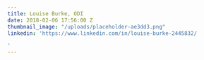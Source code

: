 ```yaml
---
title: Louise Burke, ODI
date: 2018-02-06 17:56:00 Z
thumbnail_image: "/uploads/placeholder-ae3dd3.png"
linkedin: 'https://www.linkedin.com/in/louise-burke-2445832/

'
---
```


